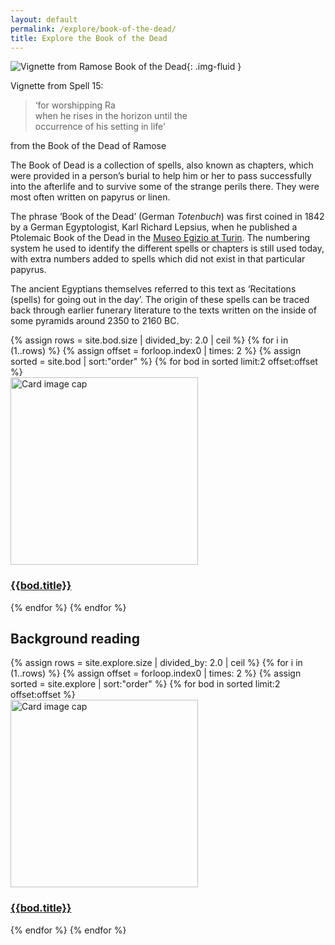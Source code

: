 ```yaml
---
layout: default
permalink: /explore/book-of-the-dead/
title: Explore the Book of the Dead
---
```


![Vignette from Ramose Book of the Dead]({{site.baseurl}}/images/papyrus/bod1.jpg){: .img-fluid }

Vignette from Spell 15:
> ‘for worshipping Ra  
when he rises in the horizon until the  
occurrence of his setting in life’

from the Book of the Dead of Ramose

The Book of Dead is a collection of spells, also known as chapters, which were provided in a person’s burial to help him or her to pass successfully into the afterlife and to survive some of the strange perils there. They were most often written on papyrus or linen.

The phrase ‘Book of the Dead’ (German _Totenbuch_) was first coined in 1842 by a German Egyptologist, Karl Richard Lepsius, when he published a Ptolemaic Book of the Dead in the [Museo Egizio at Turin](http://www.museoegizio.it/pages/hp_en.jsp). The numbering system he used to identify the different spells or chapters is still used today, with extra numbers added to spells which did not exist in that particular papyrus.

The ancient Egyptians themselves referred to this text as ‘Recitations (spells) for going out in the day’. The origin of these spells can be traced back through earlier funerary literature to the texts written on the inside of some pyramids around 2350 to 2160 BC.

<div class="container mb-3">
  <div class="row">
  {% assign rows = site.bod.size | divided_by: 2.0 | ceil %}
  {% for i in (1..rows) %}
  {% assign offset = forloop.index0 | times: 2 %}
  {% assign sorted = site.bod | sort:"order" %}
    {% for bod in sorted limit:2 offset:offset %}
    <div class="col-md-4 mb-3">
      <div class="card h-100" >
        <a href="{{site.url}}{{site.baseurl}}{{ bod.permalink }}" class="stretched-link">
          <img class="card-img-top" src="{{site.url}}{{site.baseurl}}{{bod.image}}" alt="Card image cap" width="300" height="300"/>
        </a>
        <div class="card-body">
          <h3 class="lead mt-2">
            <a href="{{site.url}}{{site.baseurl}}{{ bod.permalink }}" class="stretched-link">{{bod.title}}</a>
          </h3>
        </div>
      </div>
    </div>
    {% endfor %}
  {% endfor %}
  </div>
</div>

## Background reading

<div class="container mb-3">
  <div class="row">
  {% assign rows = site.explore.size | divided_by: 2.0 | ceil %}
  {% for i in (1..rows) %}
  {% assign offset = forloop.index0 | times: 2 %}
  {% assign sorted = site.explore | sort:"order" %}
    {% for bod in sorted limit:2 offset:offset %}
    <div class="col-md-4 mb-3">
      <div class="card h-100" >
        <a href="{{site.url}}{{site.baseurl}}{{ bod.permalink }}" class="stretched-link">
          <img class="card-img-top" src="{{site.url}}{{site.baseurl}}{{bod.image}}" alt="Card image cap" width="300" height="300"/>
        </a>
        <div class="card-body">
          <h3 class="lead mt-2">
            <a href="{{site.url}}{{site.baseurl}}{{ bod.permalink }}" class="stretched-link">{{bod.title}}</a>
          </h3>
        </div>
      </div>
    </div>
    {% endfor %}
  {% endfor %}
  </div>
</div>

